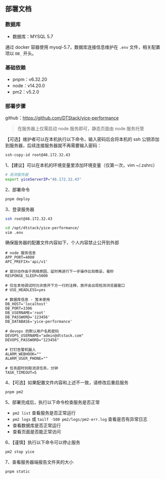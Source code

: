 ## 部署文档

### 数据库

- 数据库：MYSQL 5.7

通过 docker 容器使用 mysql-5.7，数据库连接信息维护在 `.env` 文件，相关配置项以 `DB_` 开头。


### 基础依赖
- pnpm：v6.32.20
- node：v14.20.0
- pm2：v5.2.0


### 部署步骤

github：https://github.com/DTStack/yice-performance

> 在服务器上仅需启动 node 服务即可，静态页面由 node 服务托管

【可选】维护者可以在本机执行以下命令，输入密码后会将本机的 ssh 公钥添加到服务器，后续连接服务器就不再需要输入密码：

``` bash
ssh-copy-id root@46.172.32.43
```

1、【建议】可以在本机的环境变量里添加环境变量（仅第一次，vim ~/.zshrc）

``` bash
# 易测服务器
export yiceServerIP="46.172.32.43"
```

2、部署命令

``` bash
pnpm deploy
```

3、登录服务器

``` bash
ssh root@46.172.32.43
```

``` bash
cd /opt/dtstack/yice-performance/
vim .env
```

确保服务器的配置文件内容如下，个人内容禁止公开到外部

```
# node 服务信息
APP_PORT=4000
API_PREFIX='api/v1'

# 部分动作由于网络原因，延时再进行下一步操作比较稳妥，毫秒
RESPONSE_SLEEP=5000

# 仅在本地调试时允许放开下方一行的注释，放开会出现检测浏览器窗口
# USE_HEADLESS=yes

# 数据库信息 - 暂未使用
DB_HOST='localhost'
DB_PORT=3306
DB_USERNAME='root'
DB_PASSWORD='123456'
DB_DATABASE='yice-performance'

# devops 的默认用户名和密码
DEVOPS_USERNAME="admin@dtstack.com"
DEVOPS_PASSWORD="123456"

# 钉钉告警机器人
ALARM_WEBHOOK=""
ALARM_USER_PHONE=""

# 任务超时则取消该任务，分钟
TASK_TIMEOUT=5
```

4、【可选】如果配置文件内容和上述不一致，请修改后重启服务

``` bash
pnpm pm2
```

5、部署完成后，执行以下命令检查服务是否正常

- `pm2 list` 查看服务是否正常运行
- `pm2 logs` 或 `tailf -500 pm2/logs/pm2-err.log` 查看是否有异常日志
- 查看数据库是否正常运行
- 查看页面是否能正常访问

6、【谨慎】执行以下命令可以停止服务

``` bash
pm2 stop yice
```

7、查看服务器端报告文件夹的大小

``` bash
pnpm static
```
